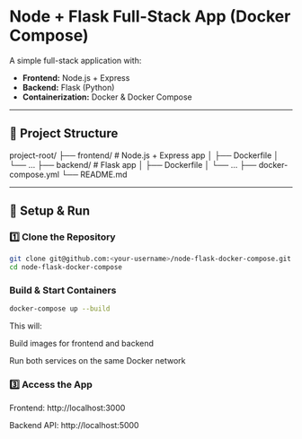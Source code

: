 # Node + Flask Full-Stack App (Docker Compose)

A simple full-stack application with:

- **Frontend:** Node.js + Express
- **Backend:** Flask (Python)
- **Containerization:** Docker & Docker Compose

---

## 📂 Project Structure

project-root/
├── frontend/ # Node.js + Express app
│ ├── Dockerfile
│ └── ...
├── backend/ # Flask app
│ ├── Dockerfile
│ └── ...
├── docker-compose.yml
└── README.md

---

## 🚀 Setup & Run

### 1️⃣ Clone the Repository
```bash
git clone git@github.com:<your-username>/node-flask-docker-compose.git
cd node-flask-docker-compose
```

### Build & Start Containers

```bash
docker-compose up --build
```

This will:

Build images for frontend and backend

Run both services on the same Docker network

### 3️⃣ Access the App

Frontend: http://localhost:3000

Backend API: http://localhost:5000
